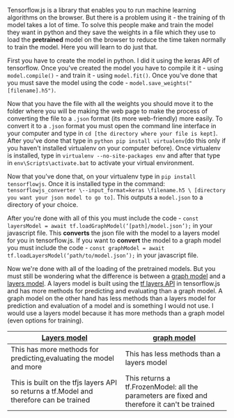 Tensorflow.js is a library that enables you to run machine learning algorithms on the browser. But there is a problem
using it - the training of th model takes a lot of time. To solve this people make and train the model they want in python
and they save the weights in a file which they use to load the **pretrained** model on the browser to reduce the time taken normally to 
train the model. Here you will learn to do just that.

First you have to create the model in python. I did it using the keras API of tensorflow. Once you've created the model you have to compile it
it - using ```model.compile()``` - and train it - using ```model.fit()```. Once you've done that you must save the model using the
code - ```model.save_weights("[filename].h5")```.

Now that you have the file with all the weights you should move it to the folder where you will be making the web page to make the process of
converting the file to a ```.json``` format (its more web-friendly) more easily. To convert it to a ```.json``` format you must open the command
line interface in your computer and type in ```cd [the directory where your file is kept]```. After you've done that type in ```python pip
install virtualenv```(do this only if you haven't installed virtualenv on your computer before). Once virtualenv is installed, type in
```virtualenv --no-site-packages env``` and after that type in ```env\Scripts\activate.bat``` to activate your virtual environment.

Now that you've done that, on your virtualenv type in ```pip install tensorflowjs```. Once it is installed type in the command:
```tensorflowjs_converter \--input_format=keras \filename.h5 \ [directory you want your json model to go to]```. This outputs a 
```model.json``` to a directory of your choice.

After you're done with all of this you must include the code - ```const layersModel = await tf.loadGraphModel(‘[path]/model.json’);``` 
in your javascript file. This **converts** the json file with the model to a layers model for you in tensorflow.js. If you want to **convert** the model to a graph model you must include the code - 
```const graphModel = await tf.loadLayersModel(‘path/to/model.json’);``` in your javascript file.

Now we're done with all of the loading of the pretrained models. But you must still be wondering what the difference is between 
a [graph model](https://js.tensorflow.org/api/latest/#class:GraphModel) and a [layers model](https://js.tensorflow.org/api/latest/#class:LayersModel). A layers model is built using the [tf layers API](https://js.tensorflow.org/api/latest/#Layers) 
in tensorflow.js and has more methods for predicting and evaluating than a graph model. A graph model on the other hand has less methods than a 
layers model for prediction and evaluation of a model and is something I would not use. I would use a layers model because it has more
methods than a graph model (even options for 
training).

|[Layers model](https://js.tensorflow.org/api/latest/#class:LayersModel)|[graph model](https://js.tensorflow.org/api/latest/#class:GraphModel)|
|-----------------------------------------------------|------------------------------------------------|
|This has more methods for predicting,evaluating the model and more|This has less methods than a layers model|
|This is built on the tfjs layers API so returns a tf.Model and therefore can be trained|This returns a tf.FrozenModel: all the parameters are fixed and therefore it can't be trained|
